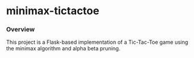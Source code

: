 # minimax-tictactoe
### Overview
This project is a Flask-based implementation of a Tic-Tac-Toe game using the minimax algorithm and alpha beta pruning. 
